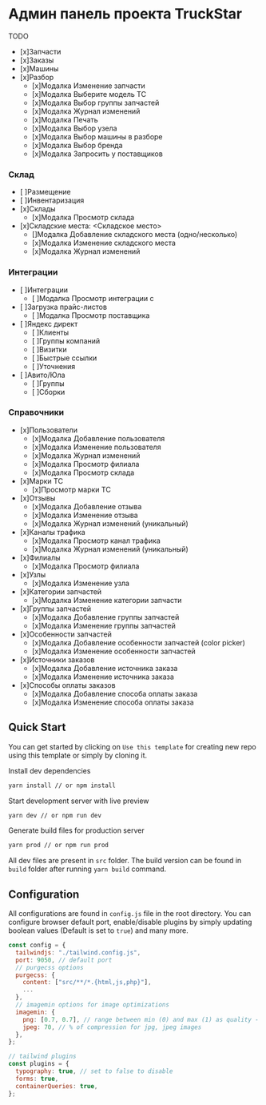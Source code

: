# Админ панель проекта TruckStar

TODO
- [x]Запчасти
- [x]Заказы
- [x]Машины
- [x]Разбор
	- [x]Модалка Изменение запчасти
	- [x]Модалка Выберите модель ТС
	- [x]Модалка Выбор группы запчастей
	- [x]Модалка Журнал изменений
	- [x]Модалка Печать
  - [x]Модалка Выбор узела
  - [x]Модалка Выбор машины в разборе
  - [x]Модалка Выбор бренда
  - [x]Модалка Запросить у поставщиков

### Склад
- [ ]Размещение
- [ ]Инвентаризация
- [x]Склады
  - [x]Модалка Просмотр склада
- [x]Складские места: <Складское место>
  - []Модалка Добавление складского места (одно/несколько)
  - [x]Модалка Изменение складского места
  - [x]Модалка Журнал изменений

### Интеграции
- [ ]Интеграции
	- [ ]Модалка Просмотр интеграции с
- [ ]Загрузка прайс-листов
  - [ ]Модалка Просмотр поставщика
- [ ]Яндекс директ
  - [ ]Клиенты
  - [ ]Группы компаний
  - [ ]Визитки
  - [ ]Быстрые ссылки
  - [ ]Уточнения
- [ ]Авито/Юла
  - [ ]Группы
  - [ ]Сборки

### Справочники
- [x]Пользователи
	- [x]Модалка Добавление пользователя
	- [x]Модалка Изменение пользователя
	- [x]Модалка Журнал изменений
	- [x]Модалка Просмотр филиала
	- [x]Модалка Просмотр склада
- [x]Марки ТС
	- [x]Просмотр марки ТС
- [x]Отзывы
	- [x]Модалка Добавление отзыва
	- [x]Модалка Изменение отзыва
	- [x]Модалка Журнал изменений (уникальный)
- [x]Каналы трафика
	- [x]Модалка Просмотр канал трафика
	- [x]Модалка Журнал изменений (уникальный)
- [x]Филиалы
	- [x]Модалка Просмотр филиала
- [x]Узлы
	- [x]Модалка Изменение узла
- [x]Категории запчастей
	- [x]Модалка Изменение категории запчасти
- [x]Группы запчастей
	- [x]Модалка Добавление группы запчастей
  - [x]Модалка Изменение группы запчастей
- [x]Особенности запчастей
	- [x]Модалка Добавление особенности запчастей (color picker)
  - [x]Модалка Изменение особенности запчастей
- [x]Источники заказов
	- [x]Модалка Добавление источника заказа
  - [x]Модалка Изменение источника заказа
- [x]Способы оплаты заказов
	- [x]Модалка Добавление способа оплаты заказа
  - [x]Модалка Изменение способа оплаты заказа

	
## Quick Start

You can get started by clicking on `Use this template` for creating new repo using this template or simply by cloning it.

Install dev dependencies

```sh
yarn install // or npm install
```

Start development server with live preview

```sh
yarn dev // or npm run dev
```

Generate build files for production server

```sh
yarn prod // or npm run prod
```

All dev files are present in `src` folder. The build version can be found in `build` folder after running `yarn build` command.

## Configuration

All configurations are found in `config.js` file in the root directory. You can configure browser default port, enable/disable plugins by simply updating boolean values (Default is set to `true`) and many more.

```js
const config = {
  tailwindjs: "./tailwind.config.js",
  port: 9050, // default port
  // purgecss options
  purgecss: {
    content: ["src/**/*.{html,js,php}"],
    ...
  },
  // imagemin options for image optimizations
  imagemin: {
    png: [0.7, 0.7], // range between min (0) and max (1) as quality - 70% with current values for png images,
    jpeg: 70, // % of compression for jpg, jpeg images
  },
};

// tailwind plugins
const plugins = {
  typography: true, // set to false to disable
  forms: true,
  containerQueries: true,
};

```